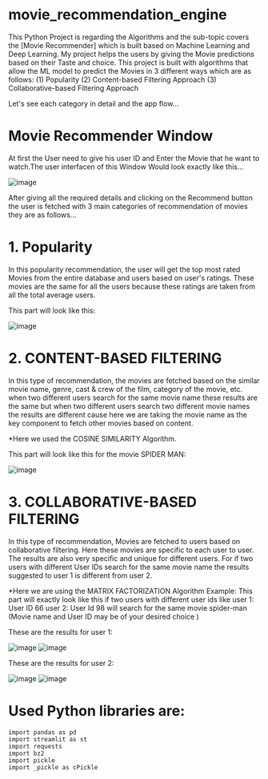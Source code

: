 # movie_recommendation_engine
This Python Project is regarding the Algorithms and the sub-topic covers the [Movie Recommender] which is built based on Machine Learning and Deep Learning. My project helps the users by giving the Movie predictions based on their Taste and choice. This project is built with algorithms that allow the ML model to predict the Movies in 3 different ways which are as follows:
(1) Popularity
(2) Content-based Filtering Approach
(3) Collaborative-based Filtering Approach

Let's see each category in detail and the app flow...

# Movie Recommender Window

At first the User need to give his user ID and Enter the Movie that he want to watch.The user interfacen of this Window Would look exactly like this...

![image](https://user-images.githubusercontent.com/105920583/172834000-4f4d895f-167b-4736-a6d2-d80f20d72414.png)


After giving all the required details and clicking on the Recommend button the user is fetched with 3 main categories of recommendation of movies they are as follows...

# 1. Popularity

In this popularity recommendation, the user will get the top most rated Movies from the entire database and users based on user's ratings. These movies are the same for all the users because these ratings are taken from all the total average users. 

This part will look like this:

![image](https://user-images.githubusercontent.com/105920583/172833326-cd787d4d-0c2e-4434-a1c3-b94fd4e4ede1.png)

# 2. CONTENT-BASED FILTERING


In this type of recommendation, the movies are fetched based on the similar movie name, genre, cast & crew of the film, category of the movie, etc. when two different users search for the same movie name these results are the same but when two different users search two different movie names the results are different cause here we are taking the movie name as the key component to fetch other movies based on content.

*Here we used the COSINE SIMILARITY Algorithm.

This part will look like this for the movie SPIDER MAN:


![image](https://user-images.githubusercontent.com/105920583/172837289-a280b0f3-42d8-4fae-b4a9-f6c80e88f28b.png)

# 3. COLLABORATIVE-BASED FILTERING

In this type of recommendation, Movies are fetched to users based on collaborative filtering. Here these movies are specific to each user to user. The results are also very specific and unique for different users. For if two users with different User IDs search for the same movie name the results suggested to user 1 is different from user 2.

*Here we are using the MATRIX FACTORIZATION Algorithm
Example:
This part will exactly look like this if two users with different user ids like
 user 1: User ID 66 
 user 2: User Id 98
will search for the same movie spider-man (Movie name and User ID may be of your desired choice ) 

These are the results for user 1:

![image](https://user-images.githubusercontent.com/105920583/172839425-e41b48be-e3e6-419f-b9c3-11adc06bc13a.png)
![image](https://user-images.githubusercontent.com/105920583/172839523-fc76838a-6b3a-4cc7-af41-d0803e55cbf9.png)

These are the results for user 2:

![image](https://user-images.githubusercontent.com/105920583/172839763-423a5515-69cf-4def-99e2-f3da5d0bc128.png)
![image](https://user-images.githubusercontent.com/105920583/172839847-3d954821-fad2-4860-a8b9-308e522aa871.png)




# Used Python libraries are:
```import pickle
import pandas as pd
import streamlit as st
import requests
import bz2
import pickle
import _pickle as cPickle
